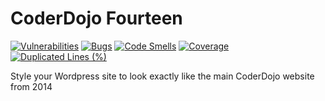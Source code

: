 # CoderDojo Fourteen

[![Vulnerabilities](https://sonarcloud.io/api/project_badges/measure?project=codeclubkinsale_coderdojofourteen&metric=vulnerabilities)](https://sonarcloud.io/summary/new_code?id=codeclubkinsale_coderdojofourteen)
[![Bugs](https://sonarcloud.io/api/project_badges/measure?project=codeclubkinsale_coderdojofourteen&metric=bugs)](https://sonarcloud.io/summary/new_code?id=codeclubkinsale_coderdojofourteen)
[![Code Smells](https://sonarcloud.io/api/project_badges/measure?project=codeclubkinsale_coderdojofourteen&metric=code_smells)](https://sonarcloud.io/summary/new_code?id=codeclubkinsale_coderdojofourteen)
[![Coverage](https://sonarcloud.io/api/project_badges/measure?project=codeclubkinsale_coderdojofourteen&metric=coverage)](https://sonarcloud.io/summary/new_code?id=codeclubkinsale_coderdojofourteen)
[![Duplicated Lines (%)](https://sonarcloud.io/api/project_badges/measure?project=codeclubkinsale_coderdojofourteen&metric=duplicated_lines_density)](https://sonarcloud.io/summary/new_code?id=codeclubkinsale_coderdojofourteen)

Style your Wordpress site to look exactly like the main CoderDojo website from 2014
